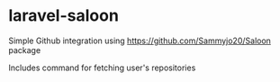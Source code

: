 # laravel-saloon

Simple Github integration using https://github.com/Sammyjo20/Saloon package

Includes command for fetching user's repositories 
